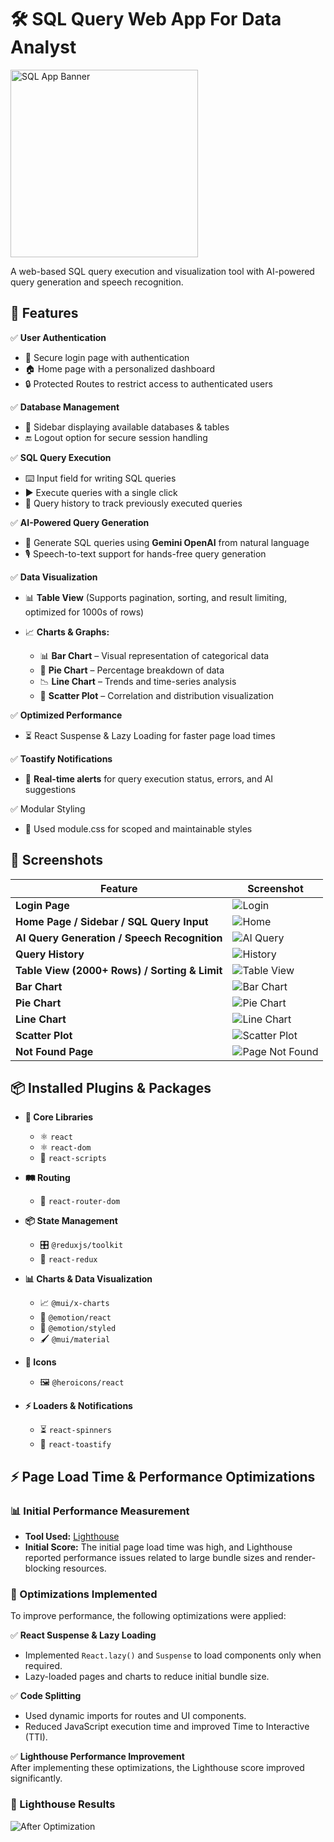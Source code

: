 # 🛠️ SQL Query Web App For Data Analyst

<img src="./public/images/banner.png" alt="SQL App Banner" height="300">

A web-based SQL query execution and visualization tool with AI-powered query generation and speech recognition.

## 🚀 Features

✅ **User Authentication**

- 🔐 Secure login page with authentication
- 🏠 Home page with a personalized dashboard
- 🔒 Protected Routes to restrict access to authenticated users

✅ **Database Management**

- 📂 Sidebar displaying available databases & tables
- 🔚 Logout option for secure session handling

✅ **SQL Query Execution**

- ⌨️ Input field for writing SQL queries
- ▶️ Execute queries with a single click
- 📜 Query history to track previously executed queries

✅ **AI-Powered Query Generation**

- 🤖 Generate SQL queries using **Gemini OpenAI** from natural language
- 🎙️ Speech-to-text support for hands-free query generation

✅ **Data Visualization**

- 📊 **Table View** (Supports pagination, sorting, and result limiting, optimized for 1000s of rows)
- 📈 **Charts & Graphs:**

  - 📊 **Bar Chart** – Visual representation of categorical data
  - 🥧 **Pie Chart** – Percentage breakdown of data
  - 📉 **Line Chart** – Trends and time-series analysis
  - 🎯 **Scatter Plot** – Correlation and distribution visualization

✅ **Optimized Performance**

- ⏳ React Suspense & Lazy Loading for faster page load times

✅ **Toastify Notifications**

- 🔔 **Real-time alerts** for query execution status, errors, and AI suggestions

✅ Modular Styling

- 🎨 Used module.css for scoped and maintainable styles

## 📸 Screenshots

| Feature                                       | Screenshot                                        |
| --------------------------------------------- | ------------------------------------------------- |
| **Login Page**                                | ![Login](./public/images/login.png)               |
| **Home Page / Sidebar / SQL Query Input**     | ![Home](./public/images/home.png)                 |
| **AI Query Generation / Speech Recognition**  | ![AI Query](./public/images/ai-query.png)         |
| **Query History**                             | ![History](./public/images/history.png)           |
| **Table View (2000+ Rows) / Sorting & Limit** | ![Table View](./public/images/table-view.png)     |
| **Bar Chart**                                 | ![Bar Chart](./public/images/bar-chart.png)       |
| **Pie Chart**                                 | ![Pie Chart](./public/images/pie-chart.png)       |
| **Line Chart**                                | ![Line Chart](./public/images/line-chart.png)     |
| **Scatter Plot**                              | ![Scatter Plot](./public/images/scatter-plot.png) |
| **Not Found Page**                            | ![Page Not Found](./public/images/notFound.png)   |

## 📦 Installed Plugins & Packages

- **🚀 Core Libraries**

  - ⚛️ `react`
  - ⚛️ `react-dom`
  - 📜 `react-scripts`

- **🛤️ Routing**

  - 🧭 `react-router-dom`

- **📦 State Management**

  - 🎛️ `@reduxjs/toolkit`
  - 🔗 `react-redux`

- **📊 Charts & Data Visualization**

  - 📈 `@mui/x-charts`
  - 🎨 `@emotion/react`
  - 🎨 `@emotion/styled`
  - 🖌️ `@mui/material`

- **🔣 Icons**

  - 🖼️ `@heroicons/react`

- **⚡ Loaders & Notifications**
  - ⏳ `react-spinners`
  - 🔔 `react-toastify`

## ⚡ Page Load Time & Performance Optimizations

### 📊 Initial Performance Measurement

- **Tool Used:** [Lighthouse](https://developer.chrome.com/docs/lighthouse/overview/)
- **Initial Score:** The initial page load time was high, and Lighthouse reported performance issues related to large bundle sizes and render-blocking resources.

### 🚀 Optimizations Implemented

To improve performance, the following optimizations were applied:

✅ **React Suspense & Lazy Loading**

- Implemented `React.lazy()` and `Suspense` to load components only when required.
- Lazy-loaded pages and charts to reduce initial bundle size.

✅ **Code Splitting**

- Used dynamic imports for routes and UI components.
- Reduced JavaScript execution time and improved Time to Interactive (TTI).

✅ **Lighthouse Performance Improvement**  
After implementing these optimizations, the Lighthouse score improved significantly.

### 📸 Lighthouse Results

![After Optimization](./public/images/afterOptimization.png)
